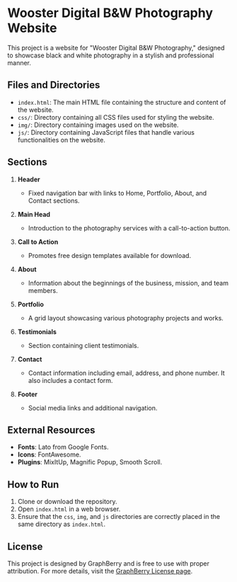
# Wooster Digital B&W Photography Website

This project is a website for "Wooster Digital B&W Photography," designed to showcase black and white photography in a stylish and professional manner.

## Files and Directories

- `index.html`: The main HTML file containing the structure and content of the website.
- `css/`: Directory containing all CSS files used for styling the website.
- `img/`: Directory containing images used on the website.
- `js/`: Directory containing JavaScript files that handle various functionalities on the website.

## Sections

1. **Header**
   - Fixed navigation bar with links to Home, Portfolio, About, and Contact sections.

2. **Main Head**
   - Introduction to the photography services with a call-to-action button.

3. **Call to Action**
   - Promotes free design templates available for download.

4. **About**
   - Information about the beginnings of the business, mission, and team members.

5. **Portfolio**
   - A grid layout showcasing various photography projects and works.

6. **Testimonials**
   - Section containing client testimonials.

7. **Contact**
   - Contact information including email, address, and phone number. It also includes a contact form.

8. **Footer**
   - Social media links and additional navigation.

## External Resources

- **Fonts**: Lato from Google Fonts.
- **Icons**: FontAwesome.
- **Plugins**: MixItUp, Magnific Popup, Smooth Scroll.

## How to Run

1. Clone or download the repository.
2. Open `index.html` in a web browser.
3. Ensure that the `css`, `img`, and `js` directories are correctly placed in the same directory as `index.html`.

## License

This project is designed by GraphBerry and is free to use with proper attribution. For more details, visit the [GraphBerry License page](http://graphberry.com/pages/license).
